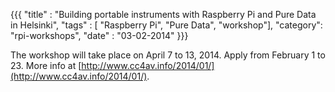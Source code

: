 {{{
  "title" : "Building portable instruments with Raspberry Pi and Pure Data in Helsinki",
  "tags" : [ "Raspberry Pi", "Pure Data", "workshop"],
  "category": "rpi-workshops",
  "date" : "03-02-2014"
}}}

The workshop will take place on April 7 to 13, 2014. Apply from February 1 to 23. More info at [http://www.cc4av.info/2014/01/](http://www.cc4av.info/2014/01/).
